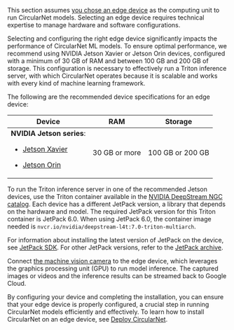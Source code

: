 This section assumes [you chose an edge device](/official/projects/waste_identification_ml/circularnet-docs/content/solutions/#edge-device-deployment)
as the computing unit to run CircularNet models. Selecting an edge device
requires technical expertise to manage hardware and software configurations.

Selecting and configuring the right edge device significantly impacts the
performance of CircularNet ML models. To ensure optimal performance, we
recommend using NVIDIA Jetson Xavier or Jetson Orin devices, configured with a
minimum of 30 GB of RAM and between 100 GB and 200 GB of storage. This
configuration is necessary to effectively run a Triton inference server, with
which CircularNet operates because it is scalable and works with every kind of
machine learning framework.

The following are the recommended device specifications for an edge device:

<table>
  <thead>
    <tr>
      <th><strong>Device</strong></th>
      <th><strong>RAM</strong></th>
      <th><strong>Storage</strong></th>
    </tr>
  </thead>
  <tbody>
    <tr>
      <td><strong>NVIDIA Jetson series</strong>:<br>
<ul>
<li><a href="https://www.nvidia.com/en-us/autonomous-machines/embedded-systems/jetson-xavier-series/">Jetson Xavier</a></li>
</ul>
<ul>
<li><a href="https://www.nvidia.com/en-us/autonomous-machines/embedded-systems/jetson-orin/">Jetson Orin</a></li>
</ul>
</td>
      <td>30 GB or more</td>
      <td>100 GB or 200 GB</td>
    </tr>
  </tbody>
</table>

To run the Triton inference server in one of the recommended Jetson devices, use
the Triton container available in the [NVIDIA DeepStream NGC catalog](https://catalog.ngc.nvidia.com/orgs/nvidia/containers/deepstream-l4t).
Each device has a different JetPack version, a library that depends on the
hardware and model. The required JetPack version for this Triton container is
JetPack 6.0. When using JetPack 6.0, the container image needed is
`nvcr.io/nvidia/deepstream-l4t:7.0-triton-multiarch`.

For information about installing the latest version of JetPack on the device, see [JetPack SDK](https://developer.nvidia.com/embedded/jetpack). For other JetPack versions, refer to the [JetPack archive](https://developer.nvidia.com/embedded/jetpack-archive).

Connect [the machine vision camera](/official/projects/waste_identification_ml/circularnet-docs/content/choose-camera/) to the edge device, which leverages the graphics processing unit (GPU) to run model inference. The captured images or videos and the inference results can be streamed back to Google Cloud.

By configuring your device and completing the installation, you can ensure that
your edge device is properly configured, a crucial step in running CircularNet
models efficiently and effectively. To learn how to install CircularNet on an
edge device, see [Deploy CircularNet](/official/projects/waste_identification_ml/circularnet-docs/content/deploy-cn/).